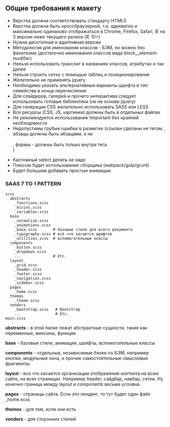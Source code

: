 ## Общие требования к макету
- Верстка должна соответствовать стандарту HTML5  
- Верстка должна быть кроссбраузерной, т.е. адекватно и максимально одинаково отображаться в Chrome, Firefox, Safari, IE на 3 версии ниже текущего релиза (IE 10+)  
- Нужна десктопная и адаптивная версии  
- Методология для именования классов - БЭМ, но можно без фанатизма (достаточно именования классов вида block__element-modifier)  
- Нельзя использовать транслит в названиях классов, атрибутах и так далее  
- Нельзя строить сетку с помощью таблиц и позиционирования  
- Желательно не применять jquery  
- Необходимо указать альтернативные варианты шрифта и тип семейства в конце перечисления  
- Для слайдеров, галерей и прочего интерактива следует использовать готовые библиотеки (не на основе jquery)  
- Для генерации CSS желательно использовать SASS или LESS  
- Все ресурсы (CSS, JS, картинки) должны быть в отдельных файлах  
- Не рекомендуется использование !important без крайней необходимости  
- Недопустимы грубые ошибки в разметке (ссылки сделаны не тегом <a>, абзацы должны быть абзацами, а не <br><br>, формы - должны быть только внутри тега <form>)  
- Кастомный select делать не надо  
- Плюсом будет использование сборщика (webpack/gulp/grunt)  
- Будет большим добавить простые анимации  

### SAAS 7 TO 1 PATTERN  
    scss  
      abstracts  
        _functions.scss  
        _mixins.scss  
        _variables.scss  
      base  
        _normalize.scss  
        _animations.scss  
        _base.scss       # базовые стили для всего документа  
        _typography.scss # всё что касается шрифтов  
        _utilities.scss  # вспомогательные классы  
      components  
        _button.scss  
        _dropdown.scss  
        ...              # Etc.  
      layout  
        _grid.scss  
        _header.scss  
        _footer.scss  
        _navigation.scss  
        _sidebar.scss  
      pages  
        _home.scss  
      themes  
        _theme.scss  
      vendors  
        _bootstrap.scss   # Bootstrap  
        ...               # Etc.  
    main.scss  

**abstracts** - в этой папке лежат абстрактные сущности, такие как переменные, миксины, функции

**base** - базовые стили, анимация, шрифты, вспомогательные классы

**components** - отдельные, независимые блоки по БЭМ, например кнопки, модульные окна, и прочие самостоятельные смысловые фрагменты.

**layout** - все что касается организации отображения контента на всем сайте, на всех страницах. Например header, сайдбар, навбар, сетки. Ну конечно граница между layout и components весьма условна. 

**pages** - страницы сайта. Если это лендинг, то тут будет один файл _home.scss

**themes** - для тем, если они есть

**vendors** - для сторонних стилей

